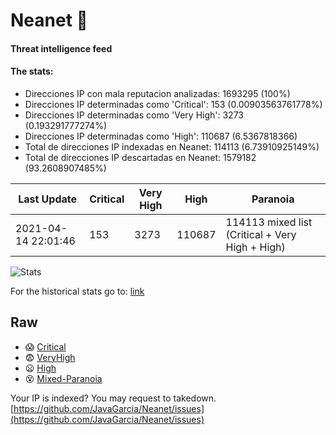 # Neanet :hocho:
#### Threat intelligence feed
#### The stats:

- Direcciones IP con mala reputacion analizadas: 1693295 (100%)
- Direcciones IP determinadas como 'Critical':  153 (0.00903563761778%)
- Direcciones IP determinadas como 'Very High':  3273 (0.193291777274%)
- Direcciones IP determinadas como 'High':  110687 (6.5367818366)
- Total de direcciones IP indexadas en Neanet:  114113 (6.73910925149%)
- Total de direcciones IP descartadas en Neanet:  1579182 (93.2608907485%)

| Last Update | Critical | Very High | High | Paranoia |
| --- | --- | --- | --- | --- |
| 2021-04-14 22:01:46 | 153 | 3273 | 110687 | 114113 mixed list (Critical + Very High + High)|

![Stats](https://docs.google.com/spreadsheets/d/e/2PACX-1vSnaNMIXVabIpDJjufMlzH7poXnshF3mgd8Is1g9ytUEzVsP5my4Trn8f-xkoLLQ38xpL3HtmUexLo6/pubchart?oid=501124687&format=image)

For the historical stats go to: [link](/stats.csv)
## Raw
- :scream: [Critical](https://raw.githubusercontent.com/JavaGarcia/Neanet/master/blacklists/neanet_critical.txt)
- :fearful: [VeryHigh](https://raw.githubusercontent.com/JavaGarcia/Neanet/master/blacklists/neanet_veryHigh.txtt)
- :frowning: [High](https://raw.githubusercontent.com/JavaGarcia/Neanet/master/blacklists/neanet_high.txt)
- :dizzy_face: [Mixed-Paranoia](https://raw.githubusercontent.com/JavaGarcia/Neanet/master/blacklists/neanet_all.txt)


Your IP is indexed? You may request to takedown. [https://github.com/JavaGarcia/Neanet/issues](https://github.com/JavaGarcia/Neanet/issues)



























































































































































































































































































































































































































































































































































































































































































































































































































































































































































































































































































































































































































































































































































































































































































































































































































































































































































































































































































































































































































































































































































































































































































































































































































































































































































































































































































































































































































































































































































































































































































































































































































































































































































































































































































































































































































































































































































































































































































































































































































































































































































































































































































































































































































































































































































































































































































































































































































































































































































































































































































































































































































































































































































































































































































































































































































































































































































































































